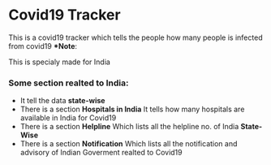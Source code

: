 <h1>Covid19 Tracker</h1>
This is a covid19 tracker which tells the people how many people is infected from covid19
<b>*Note</b>:<p>This is specialy made for India</p>
<h3>Some section realted to India:</h3>
<ul>
<li>It tell the data <b>state-wise</b></li>
<li>There is a section <b>Hospitals in India</b> It tells how many hospitals are available in India for Covid19</li>
<li>There is a section <b>Helpline</b> Which lists all the helpline no. of India <b>State-Wise</b></li>
<li>There is a section <b>Notification</b> Which lists all the notification and advisory of Indian Goverment realted to Covid19 </li>
</ul>
